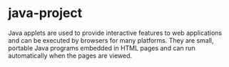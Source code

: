 # java-project
Java applets are used to provide interactive features to web applications and can be executed by browsers for many platforms. They are small, portable Java programs embedded in HTML pages and can run automatically when the pages are viewed.
